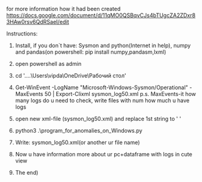 
for more information how it had  been created
https://docs.google.com/document/d/11qMO0QSBqvCJs4bTUgcZA2ZDxr83HAw0rsv6QdRSaeI/edit

Instructions:
1. Install, if you don`t have: Sysmon and python(Internet in help), numpy and pandas(on powershell: pip install numpy,pandasm,lxml)
2. open powershell as admin
3. cd '..\..\Users\vipda\OneDrive\Рабочий стол\'
4. Get-WinEvent -LogName "Microsoft-Windows-Sysmon/Operational" -MaxEvents 50 | Export-Clixml sysmon_log50.xml 
	p.s. MaxEvents-it how many logs do u need to check, write files with num how much u have logs

5. open new xml-file (sysmon_log50.xml) and replace 1st string to ' <Objs Version="1.1.0.1"> '
6. python3 .\program_for_anomalies_on_Windows.py
7. Write: sysmon_log50.xml(or another ur file name)
8. Now u have information more about ur pc+dataframe with logs in cute view
9. The end)
